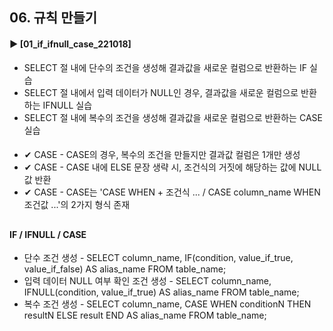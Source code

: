 ####  
## 06. 규칙 만들기
#### ► [01_if_ifnull_case_221018]  
- SELECT 절 내에 단수의 조건을 생성해 결과값을 새로운 컬럼으로 반환하는 IF 실습
- SELECT 절 내에서 입력 데이터가 NULL인 경우, 결과값을 새로운 컬럼으로 반환하는 IFNULL 실습
- SELECT 절 내에 복수의 조건을 생성해 결과값을 새로운 컬럼으로 반환하는 CASE 실습
####  
- ✔︎ CASE - CASE의 경우, 복수의 조건을 만들지만 결과값 컬럼은 1개만 생성
- ✔︎ CASE - CASE 내에 ELSE 문장 생략 시, 조건식의 거짓에 해당하는 값에 NULL 값 반환
- ✔︎ CASE - CASE는 'CASE WHEN + 조건식 ... / CASE column_name WHEN 조건값 ...'의 2가지 형식 존재
##  
#### IF / IFNULL / CASE
- 단수 조건 생성 - SELECT column_name, IF(condition, value_if_true, value_if_false) AS alias_name FROM table_name;
- 입력 데이터 NULL 여부 확인 조건 생성 - SELECT column_name, IFNULL(condition, value_if_true) AS alias_name FROM table_name;
- 복수 조건 생성 - SELECT column_name, CASE WHEN conditionN THEN resultN ELSE result END AS alias_name FROM table_name;
####  
